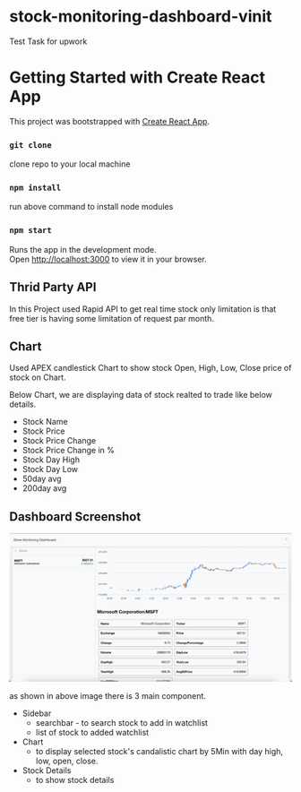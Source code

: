 # stock-monitoring-dashboard-vinit

Test Task for upwork

# Getting Started with Create React App

This project was bootstrapped with [Create React App](https://github.com/facebook/create-react-app).

### `git clone`

clone repo to your local machine

### `npm install`

run above command to install node modules

### `npm start`

Runs the app in the development mode.\
Open [http://localhost:3000](http://localhost:3000) to view it in your browser.

## Thrid Party API

In this Project used Rapid API to get real time stock only limitation is that free tier is having some limitation of request par month.

## Chart

Used APEX candlestick Chart to show stock Open, High, Low, Close price of stock on Chart.

Below Chart, we are displaying data of stock realted to trade like below details.

- Stock Name
- Stock Price
- Stock Price Change
- Stock Price Change in %
- Stock Day High
- Stock Day Low
- 50day avg
- 200day avg

## Dashboard Screenshot

![Stock Monitoring Dashboard](./image.png?raw=true "Stock Monitoring Dashboard")

as shown in above image there is 3 main component.

- Sidebar
  - searchbar - to search stock to add in watchlist
  - list of stock to added watchlist
- Chart
  - to display selected stock's candalistic chart by 5Min with day high, low, open, close.
- Stock Details
  - to show stock details
